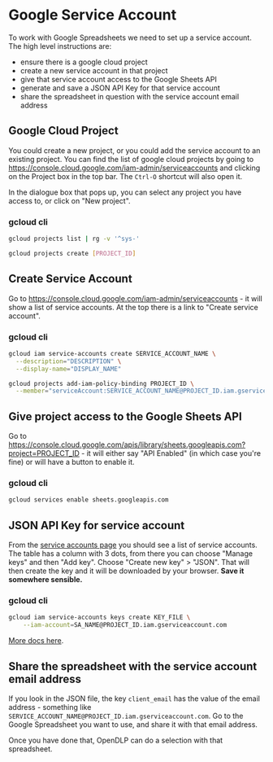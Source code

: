 # Google Service Account

To work with Google Spreadsheets we need to set up a service account. The high level instructions are:

- ensure there is a google cloud project
- create a new service account in that project
- give that service account access to the Google Sheets API
- generate and save a JSON API Key for that service account
- share the spreadsheet in question with the service account email address

## Google Cloud Project

You could create a new project, or you could add the service account to an existing project. You can find the list of google cloud projects by going to <https://console.cloud.google.com/iam-admin/serviceaccounts> and clicking on the Project box in the top bar. The `Ctrl-O` shortcut will also open it.

In the dialogue box that pops up, you can select any project you have access to, or click on "New project".

### gcloud cli

```sh
gcloud projects list | rg -v '^sys-'

gcloud projects create [PROJECT_ID]
```

## Create Service Account

Go to <https://console.cloud.google.com/iam-admin/serviceaccounts> - it will show a list of service accounts. At the top there is a link to "Create service account".

### gcloud cli

```sh
gcloud iam service-accounts create SERVICE_ACCOUNT_NAME \
  --description="DESCRIPTION" \
  --display-name="DISPLAY_NAME"

gcloud projects add-iam-policy-binding PROJECT_ID \
  --member="serviceAccount:SERVICE_ACCOUNT_NAME@PROJECT_ID.iam.gserviceaccount.com"
```

## Give project access to the Google Sheets API

Go to <https://console.cloud.google.com/apis/library/sheets.googleapis.com?project=PROJECT_ID> - it will either say "API Enabled" (in which case you're fine) or will have a button to enable it.

### gcloud cli

```sh
gcloud services enable sheets.googleapis.com
```

## JSON API Key for service account

From the [service accounts page](https://console.cloud.google.com/iam-admin/serviceaccounts) you should see a list of service accounts. The table has a column with 3 dots, from there you can choose "Manage keys" and then "Add key". Choose "Create new key" > "JSON". That will then create the key and it will be downloaded by your browser. **Save it somewhere sensible.**

### gcloud cli

```sh
gcloud iam service-accounts keys create KEY_FILE \
    --iam-account=SA_NAME@PROJECT_ID.iam.gserviceaccount.com
```

[More docs here](https://cloud.google.com/iam/docs/keys-create-delete).

## Share the spreadsheet with the service account email address

If you look in the JSON file, the key `client_email` has the value of the email address - something like `SERVICE_ACCOUNT_NAME@PROJECT_ID.iam.gserviceaccount.com`. Go to the Google Spreadsheet you want to use, and share it with that email address.

Once you have done that, OpenDLP can do a selection with that spreadsheet.
